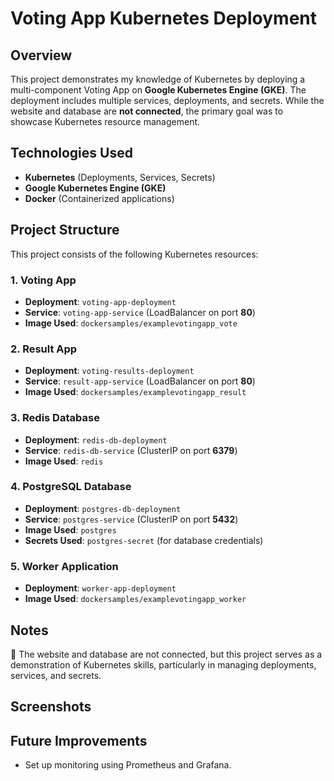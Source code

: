 # Voting App Kubernetes Deployment

## Overview
This project demonstrates my knowledge of Kubernetes by deploying a multi-component Voting App on **Google Kubernetes Engine (GKE)**. The deployment includes multiple services, deployments, and secrets. While the website and database are **not connected**, the primary goal was to showcase Kubernetes resource management.

## Technologies Used
- **Kubernetes** (Deployments, Services, Secrets)
- **Google Kubernetes Engine (GKE)**
- **Docker** (Containerized applications)

## Project Structure
This project consists of the following Kubernetes resources:

### **1. Voting App**
- **Deployment**: `voting-app-deployment`
- **Service**: `voting-app-service` (LoadBalancer on port **80**)
- **Image Used**: `dockersamples/examplevotingapp_vote`

### **2. Result App**
- **Deployment**: `voting-results-deployment`
- **Service**: `result-app-service` (LoadBalancer on port **80**)
- **Image Used**: `dockersamples/examplevotingapp_result`

### **3. Redis Database**
- **Deployment**: `redis-db-deployment`
- **Service**: `redis-db-service` (ClusterIP on port **6379**)
- **Image Used**: `redis`

### **4. PostgreSQL Database**
- **Deployment**: `postgres-db-deployment`
- **Service**: `postgres-service` (ClusterIP on port **5432**)
- **Image Used**: `postgres`
- **Secrets Used**: `postgres-secret` (for database credentials)

### **5. Worker Application**
- **Deployment**: `worker-app-deployment`
- **Image Used**: `dockersamples/examplevotingapp_worker`

## Notes
🚨 The website and database are not connected, but this project serves as a demonstration of Kubernetes skills, particularly in managing deployments, services, and secrets.

## Screenshots


## Future Improvements
- Set up monitoring using Prometheus and Grafana.


